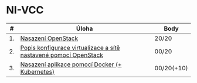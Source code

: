 # NI-VCC

|  # | Úloha                                                                          | Body       |
|:--:|--------------------------------------------------------------------------------|------------|
| 1. | [Nasazení OpenStack](./01/01.md)                                               |      20/20 |
| 2. | [Popis konfigurace virtualizace a sítě nastavené pomocí OpenStack](./02/02.md) |      00/20 |
| 3. | [Nasazení aplikace pomocí Docker (+ Kubernetes)](./03/03.md)                   | 00/20(+10) |
